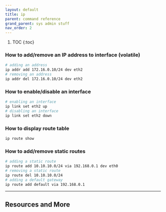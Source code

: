 ```yaml
---
layout: default
title: ip
parent: command reference
grand_parent: sys admin stuff
nav_order: 2
---
```


1. TOC
{:toc}

### How to add/remove an IP address to interface (volatile)
```bash
# adding an address
ip addr add 172.16.0.10/24 dev eth2
# removing an address
ip addr del 172.16.0.10/24 dev eth2
```

### How to enable/disable an interface
```bash
# enabling an interface
ip link set eth2 up
# disabling an interface
ip link set eth2 down
```

### How to display route table
```bash
ip route show
```

### How to add/remove static routes
```bash
# adding a static route
ip route add 10.10.10.0/24 via 192.168.0.1 dev eth0
# removing a static route
ip route del 10.10.10.0/24
# adding a default gateway
ip route add default via 192.168.0.1
```

---

## Resources and More
